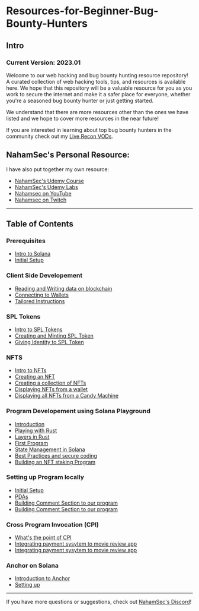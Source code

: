 # Resources-for-Beginner-Bug-Bounty-Hunters




## Intro
### Current Version: 2023.01
Welcome to our web hacking and bug bounty hunting resource repository! A curated collection of web hacking tools, tips, and resources is available here. We hope that this repository will be a valuable resource for you as you work to secure the internet and make it a safer place for everyone, whether you're a seasoned bug bounty hunter or just getting started.

We understand that there are more resources other than the ones we have listed and we hope to cover more resources in the near future!<br>

If you are interested in learning about top bug bounty hunters in the community check out my [Live Recon VODs](https://www.youtube.com/playlist?list=PLKAaMVNxvLmAkqBkzFaOxqs3L66z2n8LA).


## NahamSec's Personal Resource:
I have also put together my own resource:

- [NahamSec's Udemy Course](https://www.udemy.com/course/intro-to-bug-bounty-by-nahamsec/?couponCode=NAHOMIES)
- [NahamSec's Udemy Labs](https://github.com/nahamsec/nahamsec.training)
- [Nahamsec on YouTube](https://www.youtube.com/NahamSec) 
- [Nahamsec on Twitch](https://www.twitch.tv/nahamsec)

---
## Table of Contents

### Prerequisites
- [Intro to Solana](/assets/basics.md)
- [Initial Setup](/assets/blogposts.md)
### Client Side Developement
- [Reading and Writing data on blockchain](/assets/books.md)
- [Connecting to Wallets](/assets/books.md)
- [Tailored Instructions](/assets/books.md)
### SPL Tokens
- [Intro to SPL Tokens](/assets/setup.md)
- [Creating and Minting SPL Token](/assets/setup.md)
- [Giving Identity to SPL Token](/assets/setup.md)
### NFTS
- [Intro to NFTs](/assets/setup.md)
- [Creating an NFT](/assets/setup.md)
- [Creating a collection of NFTs](/assets/setup.md)
- [Displaying NFTs from a wallet](/assets/setup.md)
- [Displaying all NFTs from a Candy Machine](/assets/setup.md)
### Program Developement using Solana Playground
- [Introduction](/assets/setup.md)
- [Playing with Rust](/assets/setup.md)
- [Layers in Rust](/assets/setup.md)
- [First Program](/assets/setup.md)
- [State Management in Solana](/assets/setup.md)
- [Best Practices and secure coding](/assets/setup.md)
- [Building an NFT staking Program](/assets/setup.md)
### Setting up Program locally
- [Initial Setup](/assets/tools.md)
- [PDAs](/assets/tools.md)
- [Building Comment Section to our program](/assets/tools.md)
- [Building Comment Section to our program](/assets/tools.md)
### Cross Program Invocation (CPI)
- [What's the point of CPI](/assets/labs.md)
- [Integrating payment sysytem to movie review app](/assets/labs.md)
- [Integrating payment sysytem to movie review app](/assets/labs.md)
### Anchor on Solana
- [Introduction to Anchor]()
- [Setting up]()

---
If you have more questions or suggestions, check out [NahamSec's Discord](https://discord.gg/9jZxjQ5)!<br>

